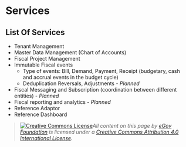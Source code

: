 # Services

## List Of Services

* Tenant Management&#x20;
* Master Data Management (Chart of Accounts)&#x20;
* Fiscal Project Management&#x20;
* Immutable Fiscal events&#x20;
  * Type of events: Bill, Demand, Payment, Receipt (budgetary, cash and accrual events in the budget cycle)&#x20;
  * Deduplication Reversals, Adjustments - _Planned_
* Fiscal Messaging and Subscription (coordination between different entities) - _Planned_
* Fiscal reporting and analytics - _Planned_
* Reference Adaptor&#x20;
* Reference Dashboard

> [![Creative Commons License](https://i.creativecommons.org/l/by/4.0/80x15.png)_​_](http://creativecommons.org/licenses/by/4.0/)_All content on this page by_ [_eGov Foundation_](https://egov.org.in/) _is licensed under a_ [_Creative Commons Attribution 4.0 International License_](http://creativecommons.org/licenses/by/4.0/)_._
